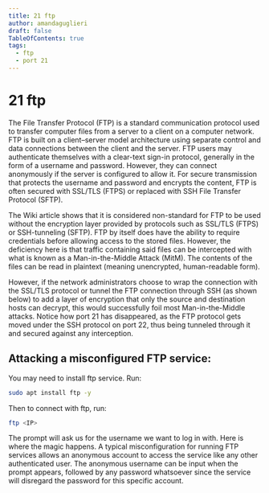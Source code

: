 ```yaml
---
title: 21 ftp
author: amandaguglieri
draft: false
TableOfContents: true
tags:
  - ftp
  - port 21
---
```


# 21 ftp

The File Transfer Protocol (FTP) is a standard communication protocol used to transfer computer files from a server to a client on a computer network. FTP is built on a client–server model architecture using separate control and data connections between the client and the server. FTP users may authenticate themselves with a clear-text sign-in protocol, generally in the form of a username and password. However, they can connect anonymously if the server is configured to allow it. For secure transmission that protects the username and password and encrypts the content, FTP is often secured with SSL/TLS (FTPS) or replaced with SSH File Transfer Protocol (SFTP).

The Wiki article shows that it is considered non-standard for FTP to be used without the encryption layer provided by protocols such as SSL/TLS (FTPS) or SSH-tunneling (SFTP). FTP by itself does have the ability to require credentials before allowing access to the stored files. However, the deficiency here is that traffic containing said files can be intercepted with what is known as a Man-in-the-Middle Attack (MitM). The contents of the files can be read in plaintext (meaning unencrypted, human-readable form).

However, if the network administrators choose to wrap the connection with the SSL/TLS protocol or tunnel the FTP connection through SSH (as shown below) to add a layer of encryption that only the source and destination hosts can decrypt, this would successfully foil most Man-in-the-Middle attacks. Notice how port 21 has disappeared, as the FTP protocol gets moved under the SSH protocol on port 22, thus being tunneled through it and secured against any interception.

## Attacking a misconfigured FTP service:

You may need to install ftp service. Run:

```bash
sudo apt install ftp -y
```

Then to connect with ftp, run:

```bash
ftp <IP> 
```

The prompt will ask us for the username we want to log in with. Here is where the magic happens. A typical misconfiguration for running FTP services allows an anonymous account to access the service like any other authenticated user. The anonymous username can be input when the prompt appears, followed by any password whatsoever since the service will disregard the password for this specific account.
